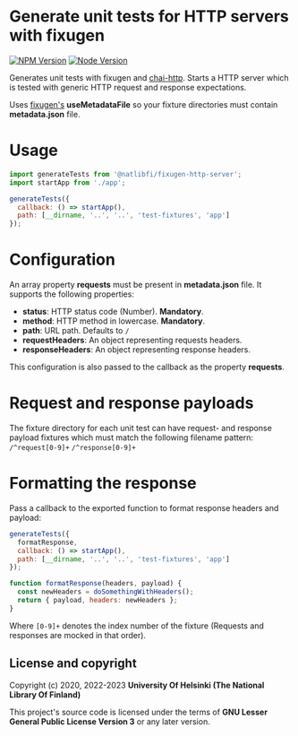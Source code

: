 # Generate unit tests for HTTP servers with fixugen
[![NPM Version](https://img.shields.io/npm/v/@natlibfi/fixugen-http-server.svg)](https://npmjs.org/package/@natlibfi/fixugen-http-server) [![Node Version](https://img.shields.io/node/v/@natlibfi/fixugen-http-server.svg)]()


Generates unit tests with fixugen and [chai-http](). Starts a HTTP server which is tested with generic HTTP request and response expectations.

Uses [fixugen's](https://www.npmjs.com/package/@natlibfi/fixugen) **useMetadataFile** so your fixture directories must contain **metadata.json** file.

# Usage
```js
import generateTests from '@natlibfi/fixugen-http-server';
import startApp from './app';

generateTests({
  callback: () => startApp(),
  path: [__dirname, '..', '..', 'test-fixtures', 'app']
});

```
# Configuration
An array property **requests** must be present in **metadata.json** file. It supports the following properties:
- **status**: HTTP status code (Number). **Mandatory**.
- **method**: HTTP method in lowercase. **Mandatory**.
- **path**: URL path. Defaults to `/`
- **requestHeaders**: An object representing requests headers.
- **responseHeaders**: An object representing response headers.

This configuration is also passed to the callback as the property **requests**.

# Request and response payloads
The fixture directory for each unit test can have request- and response payload fixtures which must match the following filename pattern:
`/^request[0-9]+`
`/^response[0-9]+`

# Formatting the response
Pass a callback to the exported function to format response headers and payload:
```js
generateTests({
  formatResponse,
  callback: () => startApp(),
  path: [__dirname, '..', '..', 'test-fixtures', 'app']
});

function formatResponse(headers, payload) {
  const newHeaders = doSomethingWithHeaders();
  return { payload, headers: newHeaders };
}
```

Where `[0-9]+` denotes the index number of the fixture (Requests and responses are mocked in that order).

## License and copyright

Copyright (c) 2020, 2022-2023 **University Of Helsinki (The National Library Of Finland)**

This project's source code is licensed under the terms of **GNU Lesser General Public License Version 3** or any later version.